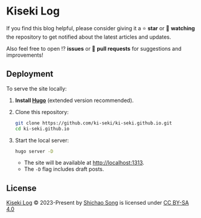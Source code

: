 # Kiseki Log

If you find this blog helpful, please consider giving it a ⭐ **star** or 👀 **watching** the repository to get notified about the latest articles and updates.

Also feel free to open ⁉️ **issues** or 🤝 **pull requests** for suggestions and improvements!

## Deployment

To serve the site locally:

1. **Install [Hugo](https://gohugo.io/getting-started/installing/)** (extended version recommended).
2. Clone this repository:

   ```zsh
   git clone https://github.com/ki-seki/ki-seki.github.io.git
   cd ki-seki.github.io
   ```

3. Start the local server:

   ```zsh
   hugo server -D
   ```

   - The site will be available at [http://localhost:1313](http://localhost:1313).
   - The `-D` flag includes draft posts.

## License

<a href="https://ki-seki.github.io/">Kiseki Log</a> © 2023-Present by <a href="https://ki-seki.github.io/cv/">Shichao Song</a> is licensed under <a href="https://creativecommons.org/licenses/by-sa/4.0/">CC BY-SA 4.0</a><span style="margin-left:.2em;"></span>
<img src="https://mirrors.creativecommons.org/presskit/icons/cc.svg" alt="" style="height:1em;"><span style="margin-left:.2em;"></span>
<img src="https://mirrors.creativecommons.org/presskit/icons/by.svg" alt="" style="height:1em;"><span style="margin-left:.2em;"></span>
<img src="https://mirrors.creativecommons.org/presskit/icons/sa.svg" alt="" style="height:1em;">
